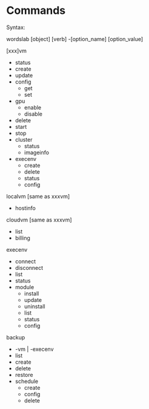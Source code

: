 # Commands

Syntax:

wordslab [object] [verb] -[option_name] [option_value]

[xxx]vm
- status
- create
- update
- config
  - get
  - set
- gpu
  - enable
  - disable
- delete
- start
- stop
- cluster
  - status
  - imageinfo
- execenv
  - create
  - delete
  - status
  - config

localvm
[same as xxxvm]
- hostinfo

cloudvm
[same as xxxvm]
- list
- billing

execenv
- connect
- disconnect
- list
- status
- module
  - install
  - update
  - uninstall
  - list
  - status
  - config

backup
- -vm | -execenv
- list
- create
- delete
- restore
- schedule
  - create
  - config
  - delete
